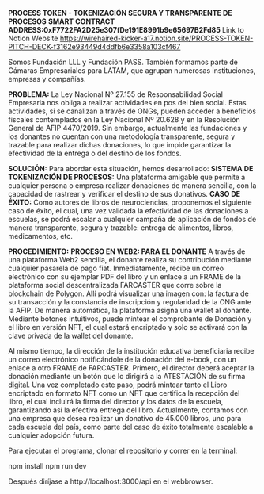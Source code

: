 **PROCESS TOKEN - TOKENIZACIÓN SEGURA Y TRANSPARENTE DE PROCESOS**
**SMART CONTRACT ADDRESS:0xF7722FA2D25e307fDe191E8991b9e65697B2Fd85**
Link to Notion Website https://wirehaired-kicker-a17.notion.site/PROCESS-TOKEN-PITCH-DECK-f3162e93449d4ddfb6e3358a103cf467

Somos Fundación LLL y Fundación PASS. También formamos parte de Cámaras Empresariales para LATAM, que agrupan numerosas instituciones, empresas y compañías.

**PROBLEMA:** La Ley Nacional Nº 27.155 de Responsabilidad Social Empresaria nos obliga a realizar actividades en pos del bien social. Estas actividades, si se canalizan a través de ONGs, pueden acceder a beneficios fiscales contemplados en la Ley Nacional Nº 20.628 y en la Resolución General de AFIP 4470/2019. Sin embargo, actualmente las fundaciones y los donantes no cuentan con una metodología transparente, segura y trazable para realizar dichas donaciones, lo que impide garantizar la efectividad de la entrega o del destino de los fondos.

**SOLUCIÓN:** Para abordar esta situación, hemos desarrollado:
**SISTEMA DE TOKENIZACIÓN DE PROCESOS:** Una plataforma amigable que permite a cualquier persona o empresa realizar donaciones de manera sencilla, con la capacidad de rastrear y verificar el destino de sus donativos.
**CASO DE ÉXITO:** Como autores de libros de neurociencias, proponemos el siguiente caso de éxito, el cual, una vez validada la efectividad de las donaciones a escuelas, se podrá escalar a cualquier campaña de aplicación de fondos de manera transparente, segura y trazable: entrega de alimentos, libros, medicamentos, etc.

**PROCEDIMIENTO:**
**PROCESO EN WEB2: PARA EL DONANTE**
A través de una plataforma Web2 sencilla, el donante realiza su contribución mediante cualquier pasarela de pago fiat. 
Inmediatamente, recibe un correo electrónico con su ejemplar PDF del libro y un enlace a un FRAME de la plataforma social descentralizada FARCASTER que corre sobre la blockchain de Polygon. Allí podrá visualizar una imagen con: la factura de su transacción y la constancia de inscripción y regularidad de la ONG ante la AFIP. De manera automática, la plataforma asigna una wallet al donante. Mediante botones intuitivos, puede mintear el comprobante de Donación y el libro en versión NFT, el cual estará encriptado y solo se activará con la clave privada de la wallet del donante.

Al mismo tiempo, la dirección de la institución educativa beneficiaria recibe un correo electrónico notificándole de la donación del e-book, con un enlace a otro FRAME de FARCASTER. Primero, el director deberá aceptar la donación mediante un botón que lo dirigirá a la ATESTACIÓN de su firma digital. Una vez completado este paso, podrá mintear tanto el Libro encriptado en formato NFT como un NFT que certifica la recepción del libro, el cual incluirá la firma del director y los datos de la escuela, garantizando así la efectiva entrega del libro.
Actualmente, contamos con una empresa que desea realizar un donativo de 45.000 libros, uno para cada escuela del país, como parte del caso de éxito totalmente escalable a cualquier adopción futura.

Para ejecutar el programa, clonar el repositorio y correr en la terminal:

npm install
npm run dev


Después diríjase a http://localhost:3000/api en el webbrowser.